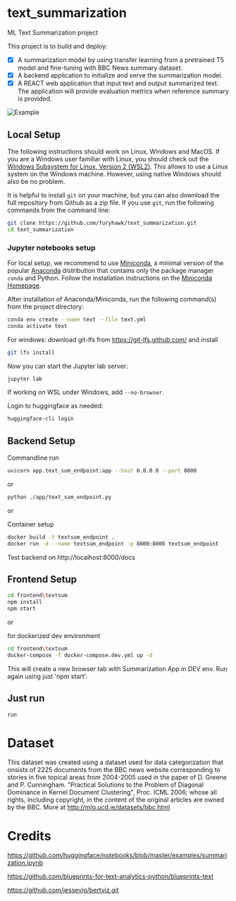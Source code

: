 # text_summarization
ML Text Summarization project

This project is to build and deploy:
- [x] A summarization model by using transfer learning from a pretrained T5 model and fine-tuning with BBC News summary dataset. 
- [x] A backend application to initialize and serve the summarization model.
- [x] A REACT web application that input text and output summarized text. The application will provide evaluation metrics when reference summary is provided. 

![Example](https://github.com/furyhawk/text_summarization/blob/main/example00.png?raw=true)

## Local Setup

The following instructions should work on Linux, Windows and MacOS. If you are a Windows user familiar with Linux, you should check out the [Windows Subsystem for Linux, Version 2 (WSL2)](https://docs.microsoft.com/en-us/windows/wsl/). This allows to use a Linux system on the Windows machine. However, using native Windows should also be no problem.

It is helpful to install `git` on your machine, but you can also download the full repository from Github as a zip file. If you use `git`, run the following commands from the command line:

```sh
git clone https://github.com/furyhawk/text_summarization.git
cd text_summarization
```



### Jupyter notebooks setup
For local setup, we recommend to use [Miniconda](https://docs.conda.io/en/latest/miniconda.html), a minimal version of the popular [Anaconda](https://www.anaconda.com/) distribution that contains only the package manager `conda` and Python. Follow the installation instructions on the [Miniconda Homepage](https://docs.conda.io/en/latest/miniconda.html).

After installation of Anaconda/Miniconda, run the following command(s) from the project directory:

```sh
conda env create --name text --file text.yml
conda activate text
```

For windows:
download git-lfs from https://git-lfs.github.com/
and install

```sh
git lfs install
```

Now you can start the Jupyter lab server:

```sh
jupyter lab
```

If working on WSL under Windows, add `--no-browser`.


Login to huggingface as needed:

```sh
huggingface-cli login
```

## Backend Setup

Commandline run
```sh
uvicorn app.text_sum_endpoint:app --host 0.0.0.0 --port 8000
```

or

```sh
python ./app/text_sum_endpoint.py
```

or

Container setup
```sh
docker build -t textsum_endpoint .
docker run -d --name textsum_endpoint -p 8000:8000 textsum_endpoint
```

Test backend on
http://localhost:8000/docs

## Frontend Setup

```sh
cd frontend\textsum
npm install
npm start
```

or

for dockerized dev environment
```sh
cd frontend\textsum
docker-compose -f docker-compose.dev.yml up -d
```
This will create a new browser tab with Summarization App in DEV env. Run again using just 'npm start'.

## Just run
```sh
run
```
# Dataset

This dataset was created using a dataset used for data categorization that onsists of 2225 documents from the BBC news website corresponding to stories in five topical areas from 2004-2005 used in the paper of D. Greene and P. Cunningham. "Practical Solutions to the Problem of Diagonal Dominance in Kernel Document Clustering", Proc. ICML 2006; whose all rights, including copyright, in the content of the original articles are owned by the BBC. More at http://mlg.ucd.ie/datasets/bbc.html

# Credits

https://github.com/huggingface/notebooks/blob/master/examples/summarization.ipynb

https://github.com/blueprints-for-text-analytics-python/blueprints-text

https://github.com/jessevig/bertviz.git


